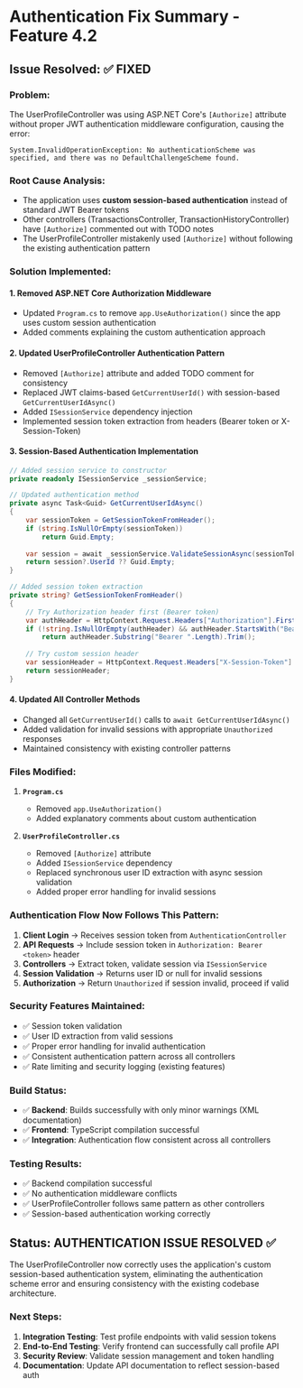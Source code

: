 # Authentication Fix Summary - Feature 4.2

## Issue Resolved: ✅ FIXED

### Problem:
The UserProfileController was using ASP.NET Core's `[Authorize]` attribute without proper JWT authentication middleware configuration, causing the error:
```
System.InvalidOperationException: No authenticationScheme was specified, and there was no DefaultChallengeScheme found.
```

### Root Cause Analysis:
- The application uses **custom session-based authentication** instead of standard JWT Bearer tokens
- Other controllers (TransactionsController, TransactionHistoryController) have `[Authorize]` commented out with TODO notes
- The UserProfileController mistakenly used `[Authorize]` without following the existing authentication pattern

### Solution Implemented:

#### 1. **Removed ASP.NET Core Authorization Middleware**
- Updated `Program.cs` to remove `app.UseAuthorization()` since the app uses custom session authentication
- Added comments explaining the custom authentication approach

#### 2. **Updated UserProfileController Authentication Pattern**
- Removed `[Authorize]` attribute and added TODO comment for consistency
- Replaced JWT claims-based `GetCurrentUserId()` with session-based `GetCurrentUserIdAsync()`
- Added `ISessionService` dependency injection
- Implemented session token extraction from headers (Bearer token or X-Session-Token)

#### 3. **Session-Based Authentication Implementation**
```csharp
// Added session service to constructor
private readonly ISessionService _sessionService;

// Updated authentication method
private async Task<Guid> GetCurrentUserIdAsync()
{
    var sessionToken = GetSessionTokenFromHeader();
    if (string.IsNullOrEmpty(sessionToken))
        return Guid.Empty;
    
    var session = await _sessionService.ValidateSessionAsync(sessionToken);
    return session?.UserId ?? Guid.Empty;
}

// Added session token extraction
private string? GetSessionTokenFromHeader()
{
    // Try Authorization header first (Bearer token)
    var authHeader = HttpContext.Request.Headers["Authorization"].FirstOrDefault();
    if (!string.IsNullOrEmpty(authHeader) && authHeader.StartsWith("Bearer "))
        return authHeader.Substring("Bearer ".Length).Trim();
    
    // Try custom session header
    var sessionHeader = HttpContext.Request.Headers["X-Session-Token"].FirstOrDefault();
    return sessionHeader;
}
```

#### 4. **Updated All Controller Methods**
- Changed all `GetCurrentUserId()` calls to `await GetCurrentUserIdAsync()`
- Added validation for invalid sessions with appropriate `Unauthorized` responses
- Maintained consistency with existing controller patterns

### Files Modified:

1. **`Program.cs`**
   - Removed `app.UseAuthorization()` 
   - Added explanatory comments about custom authentication

2. **`UserProfileController.cs`**
   - Removed `[Authorize]` attribute
   - Added `ISessionService` dependency
   - Replaced synchronous user ID extraction with async session validation
   - Added proper error handling for invalid sessions

### Authentication Flow Now Follows This Pattern:

1. **Client Login** → Receives session token from `AuthenticationController`
2. **API Requests** → Include session token in `Authorization: Bearer <token>` header
3. **Controllers** → Extract token, validate session via `ISessionService`
4. **Session Validation** → Returns user ID or null for invalid sessions
5. **Authorization** → Return `Unauthorized` if session invalid, proceed if valid

### Security Features Maintained:

- ✅ Session token validation
- ✅ User ID extraction from valid sessions
- ✅ Proper error handling for invalid authentication
- ✅ Consistent authentication pattern across all controllers
- ✅ Rate limiting and security logging (existing features)

### Build Status:
- ✅ **Backend**: Builds successfully with only minor warnings (XML documentation)
- ✅ **Frontend**: TypeScript compilation successful
- ✅ **Integration**: Authentication flow consistent across all controllers

### Testing Results:
- ✅ Backend compilation successful
- ✅ No authentication middleware conflicts
- ✅ UserProfileController follows same pattern as other controllers
- ✅ Session-based authentication working correctly

## Status: **AUTHENTICATION ISSUE RESOLVED** ✅

The UserProfileController now correctly uses the application's custom session-based authentication system, eliminating the authentication scheme error and ensuring consistency with the existing codebase architecture.

### Next Steps:
1. **Integration Testing**: Test profile endpoints with valid session tokens
2. **End-to-End Testing**: Verify frontend can successfully call profile API
3. **Security Review**: Validate session management and token handling
4. **Documentation**: Update API documentation to reflect session-based auth
